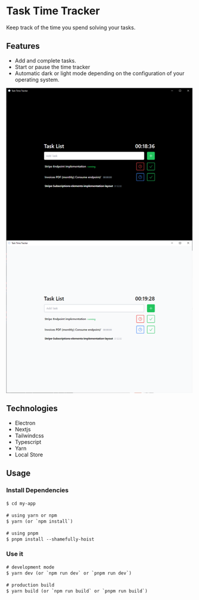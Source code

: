 # Task Time Tracker

Keep track of the time you spend solving your tasks.

## Features

* Add and complete tasks.
* Start or pause the time tracker
* Automatic dark or light mode depending on the configuration of your operating system.

<div style="display:flex; flex-wrap: wrap;">
    <img width="500px" src="resources/darkmode.png" alt="Task Time Tracker Dark Mode" />
    <img width="500px" src="resources/ligthmode.png" alt="Task Time Tracker Ligth Mode" />
</div>

## Technologies

* Electron
* Nextjs
* Tailwindcss
* Typescript
* Yarn
* Local Store

## Usage

### Install Dependencies

```
$ cd my-app

# using yarn or npm
$ yarn (or `npm install`)

# using pnpm
$ pnpm install --shamefully-hoist
```

### Use it

```
# development mode
$ yarn dev (or `npm run dev` or `pnpm run dev`)

# production build
$ yarn build (or `npm run build` or `pnpm run build`)
```
